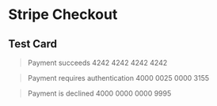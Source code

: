 # Stripe Checkout

## Test Card
 > Payment succeeds                 4242 4242 4242 4242

 > Payment requires authentication  4000 0025 0000 3155
 
 > Payment is declined              4000 0000 0000 9995